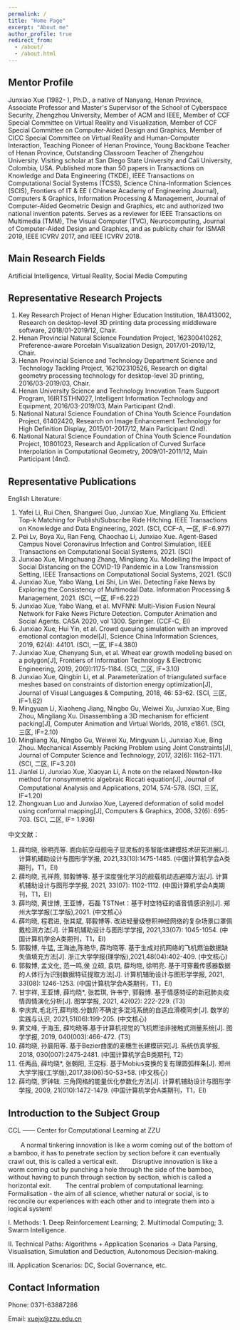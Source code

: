 ```yaml
---
permalink: /
title: "Home Page"
excerpt: "About me"
author_profile: true
redirect_from: 
  - /about/
  - /about.html
---
```


Mentor Profile
------
Junxiao Xue (1982- ), Ph.D., a native of Nanyang, Henan Province, Associate Professor and Master's Supervisor of the School of Cyberspace Security, Zhengzhou University, Member of ACM and IEEE, Member of CCF Special Committee on Virtual Reality and Visualization, Member of CCF Special Committee on Computer-Aided Design and Graphics, Member of CICC Special Committee on Virtual Reality and Human-Computer Interaction, Teaching Pioneer of Henan Province, Young Backbone Teacher of Henan Province, Outstanding Classroom Teacher of Zhengzhou University. Visiting scholar at San Diego State University and Cali University, Colombia, USA. Published more than 50 papers in Transactions on Knowledge and Data Engineering (TKDE), IEEE Transactions on Computational Social Systems (TCSS), Science China-Information Sciences (SCIS), Frontiers of IT & EE ( Chinese Academy of Engineering Journal), Computers & Graphics, Information Processing & Management, Journal of Computer-Aided Geometric Design and Graphics, etc and authorized two national invention patents. Serves as a reviewer for IEEE Transactions on Multimedia (TMM), The Visual Computer (TVC), Neurocomputing, Journal of Computer-Aided Design and Graphics, and as publicity chair for ISMAR 2019, IEEE ICVRV 2017, and IEEE ICVRV 2018.

Main Research Fields
------
Artificial Intelligence, Virtual Reality, Social Media Computing

Representative Research Projects
------
1. Key Research Project of Henan Higher Education Institution, 18A413002, Research on desktop-level 3D printing data processing middleware software, 2018/01-2019/12, Chair.
1. Henan Provincial Natural Science Foundation Project, 162300410262, Preference-aware Porcelain Visualization Design, 2017/01-2019/12, Chair.
1. Henan Provincial Science and Technology Department Science and Technology Tackling Project, 162102310526, Research on digital geometry processing technology for desktop-level 3D printing, 2016/03-2019/03, Chair.
1. Henan University Science and Technology Innovation Team Support Program, 16IRTSTHN027, Intelligent Information Technology and Equipment, 2016/03-2019/03, Main Participant (2nd).
1. National Natural Science Foundation of China Youth Science Foundation Project, 61402420, Research on Image Enhancement Technology for High Definition Display, 2015/01-2017/12, Main Participant (2nd).
1. National Natural Science Foundation of China Youth Science Foundation Project, 10801023, Research and Application of Curved Surface Interpolation in Computational Geometry, 2009/01-2011/12, Main Participant (4nd).

Representative Publications
------
English Literature:
1. Yafei Li, Rui Chen, Shangwei Guo, Junxiao Xue, Mingliang Xu. Efficient Top-k Matching for Publish/Subscribe Ride Hitching. IEEE Transactions on Knowledge and Data Engineering, 2021. (SCI, CCF-A, 一区, IF=6.977)
2. Pei Lv, Boya Xu, Ran Feng, Chaochao Li, Junxiao Xue. Agent-Based Campus Novel Coronavirus Infection and Control Simulation, IEEE Transactions on Computational Social Systems, 2021. (SCI)
3. Junxiao Xue, Mingchuang Zhang, Mingliang Xu. Modelling the Impact of Social Distancing on the COVID-19 Pandemic in a Low Transmission Setting, IEEE Transactions on Computational Social Systems, 2021. (SCI)
4. Junxiao Xue, Yabo Wang, Lei Shi, Lin Wei. Detecting Fake News by Exploring the Consistency of Multimodal Data. Information Processing & Management, 2021. (SCI, 一区, IF=6.222)
5. Junxiao Xue, Yabo Wang, et al. MVFNN: Multi-Vision Fusion Neural Network for Fake News Picture Detection. Computer Animation and Social Agents. CASA 2020, vol 1300. Springer. (CCF-C, EI)
6. Junxiao Xue, Hui Yin, et al. Crowd queuing simulation with an improved emotional contagion model[J], Science China Information Sciences, 2019, 62(4): 44101. (SCI, 一区, IF=4.380)
7. Junxiao Xue, Chenyang Sun, et al. Wheat ear growth modeling based on a polygon[J], Frontiers of Information Technology & Electronic Engineering, 2019, 20(9):1175-1184. (SCI, 二区, IF=3.10)
8. Junxiao Xue, Qingbin Li, et al. Parameterization of triangulated surface meshes based on constraints of distortion energy optimization[J], Journal of Visual Languages & Computing, 2018, 46: 53-62. (SCI, 三区, IF=1.62)
9. Mingyuan Li, Xiaoheng Jiang, Ningbo Gu, Weiwei Xu, Junxiao Xue, Bing Zhou, Mingliang Xu. Disassembling a 3D mechanism for efficient packing[J], Computer Animation and Virtual Worlds, 2018, e1861. (SCI, 三区, IF=2.10)
10. Mingliang Xu, Ningbo Gu, Weiwei Xu, Mingyuan Li, Junxiao Xue, Bing Zhou. Mechanical Assembly Packing Problem using Joint Constraints[J], Journal of Computer Science and Technology, 2017, 32(6): 1162–1171. (SCI, 二区, IF=3.20)
11. Jianlei Li, Junxiao Xue, Xiaoyan Li, A note on the relaxed Newton-like method for nonsymmetric algebraic Riccati equation[J], Journal of Computational Analysis and Applications, 2014, 574-578. (SCI, 三区, IF=1.20)
12. Zhongxuan Luo and Junxiao Xue, Layered deformation of solid model using conformal mapping[J], Computers & Graphics, 2008, 32(6): 695-703. (SCI, 二区, IF= 1.936)

中文文献：
1. 薛均晓, 徐明亮等. 面向航空母舰电子显灵板的多智能体建模技术研究进展[J]. 计算机辅助设计与图形学学报, 2021,33(10):1475-1485. (中国计算机学会A类期刊，T1，EI)
2. 薛均晓, 孔祥燕, 郭毅博等. 基于深度强化学习的舰载机动态避障方法[J]. 计算机辅助设计与图形学学报, 2021, 33(07): 1102-1112. (中国计算机学会A类期刊，T1，EI)
3. 薛均晓, 黄世博, 王亚博，石磊 TSTNet：基于时空特征的语音情感识别[J]. 郑州大学学报(工学版),2021. (中文核心)
4. 薛均晓, 程君进, 张其斌, 郭毅博等. 改进轻量级卷积神经网络的复杂场景口罩佩戴检测方法[J]. 计算机辅助设计与图形学学报, 2021,33(07): 1045-1054. (中国计算机学会A类期刊，T1，EI)
5. 郭毅博, 牛猛, 王海迪,陈艳华, 薛均晓等. 基于生成对抗网络的飞机燃油数据缺失值填充方法[J]. 浙江大学学报(理学版),2021,48(04):402-409. (中文核心)
6. 郭毅博, 孟文化, 范一鸣,侯 立硕, 袁玥, 薛均晓, 徐明亮. 基于可穿戴传感器数据的人体行为识别数据特征提取方法[J]. 计算机辅助设计与图形学学报, 2021, 33(08): 1246-1253. (中国计算机学会A类期刊，T1，EI)
7. 甘宇祥, 王亚博, 薛均晓*, 张若琪, 许书宁, 郭毅博. 基于情感特征的新冠肺炎疫情舆情演化分析[J]. 图学学报, 2021, 42(02): 222-229. (T3)
8. 李庆宾,毛北行,薛均晓.分数阶不确定多混沌系统的自适应滑模同步[J]. 数学的实践与认识, 2021,51(06):199-205. (中文核心)
9. 黄文峰, 于海玉, 薛均晓等.基于计算机视觉的飞机燃油非接触式测量系统[J]. 图学学报, 2019, 040(003):466-472. (T3)
10. 薛均晓, 孙晨阳等. 基于Bezier曲面的麦穗生长建模研究[J]. 系统仿真学报, 2018, 030(007):2475-2481. (中国计算机学会B类期刊, T2)
11. 任两品, 薛均晓*, 张朝阳, 王定标. 基于Mobius变换的复有理圆弧样条[J]. 郑州大学学报(工学版),2017,38(06):50-53+58. (中文核心)
12. 薛均晓, 罗钟铉. 三角网格的能量优化参数化方法[J]. 计算机辅助设计与图形学学报, 2009, 21(010):1472-1479. (中国计算机学会A类期刊，T1，EI)

Introduction to the Subject Group
------
CCL —— Center for Computational Learning at ZZU

　　A normal tinkering innovation is like a worm coming out of the bottom of a bamboo, it has to penetrate section by section before it can eventually crawl out, this is called a vertical exit.
　　Disruptive innovation is like a worm coming out by punching a hole through the side of the bamboo, without having to punch through section by section, which is called a horizontal exit.
　　The central problem of computational learning: Formalisation - the aim of all science, whether natural or social, is to reconcile our experiences with each other and to integrate them into a logical system!

I. Methods: 1. Deep Reinforcement Learning; 2. Multimodal Computing; 3. Swarm Intelligence.

II. Technical Paths: Algorithms + Application Scenarios -> Data Parsing, Visualisation, Simulation and Deduction, Autonomous Decision-making.

III. Application Scenarios: DC, Social Governance, etc.

Contact Information
------
Phone: 0371-63887286

Email: xuejx@zzu.edu.cn
